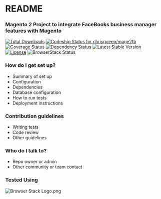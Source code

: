 # README #


### Magento 2 Project to integrate FaceBooks business manager features with Magento ###

[![Total Downloads](https://poser.pugx.org/chrisqueen/mage2fb/downloads)](https://packagist.org/packages/chrisqueen/mage2fb)
[![Codeship Status for chrisqueen/mage2fb](https://app.codeship.com/projects/e5a25a30-cee0-0134-db1a-0e07064296df/status?branch=master)](https://app.codeship.com/projects/200695)
[![Coverage Status](https://coveralls.io/repos/bitbucket/chrisqueen/mage2fb/badge.svg?branch=master)](https://coveralls.io/bitbucket/chrisqueen/mage2fb?branch=master)
[![Dependency Status](https://www.versioneye.com/user/projects/5898ebfbc71294003d853a6f/badge.svg?style=flat-square)](https://www.versioneye.com/user/projects/5898ebfbc71294003d853a6f)
[![Latest Stable Version](https://poser.pugx.org/chrisqueen/mage2fb/v/stable)](https://packagist.org/packages/chrisqueen/mage2fb)
[![License](https://poser.pugx.org/chrisqueen/mage2fb/license)](https://packagist.org/packages/chrisqueen/mage2fb)
![BrowserStack Status](https://www.browserstack.com/automate/badge.svg?badge_key=aFJsWlJTN1p3VDdnYno1UnQ3b2RQRE9Sc0JwSGNSUlkwOTdaS25mS0kxbz0tLXFzbXNaem9Gak1iMExBM1l0bjk2MkE9PQ==--45550bb34d41c03ae738975ceca6695288a70dfc)


### How do I get set up? ###

* Summary of set up
* Configuration
* Dependencies
* Database configuration
* How to run tests
* Deployment instructions

### Contribution guidelines ###

* Writing tests
* Code review
* Other guidelines

### Who do I talk to? ###

* Repo owner or admin
* Other community or team contact

### Tested Using ###
![Browser Stack Logo.png](https://bitbucket.org/repo/qKL65o/images/1278043582-Browser%20Stack%20Logo.png)